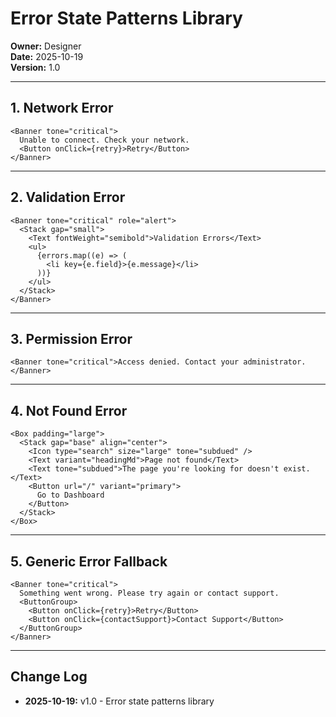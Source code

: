# Error State Patterns Library

**Owner:** Designer  
**Date:** 2025-10-19  
**Version:** 1.0

---

## 1. Network Error

```tsx
<Banner tone="critical">
  Unable to connect. Check your network.
  <Button onClick={retry}>Retry</Button>
</Banner>
```

---

## 2. Validation Error

```tsx
<Banner tone="critical" role="alert">
  <Stack gap="small">
    <Text fontWeight="semibold">Validation Errors</Text>
    <ul>
      {errors.map((e) => (
        <li key={e.field}>{e.message}</li>
      ))}
    </ul>
  </Stack>
</Banner>
```

---

## 3. Permission Error

```tsx
<Banner tone="critical">Access denied. Contact your administrator.</Banner>
```

---

## 4. Not Found Error

```tsx
<Box padding="large">
  <Stack gap="base" align="center">
    <Icon type="search" size="large" tone="subdued" />
    <Text variant="headingMd">Page not found</Text>
    <Text tone="subdued">The page you're looking for doesn't exist.</Text>
    <Button url="/" variant="primary">
      Go to Dashboard
    </Button>
  </Stack>
</Box>
```

---

## 5. Generic Error Fallback

```tsx
<Banner tone="critical">
  Something went wrong. Please try again or contact support.
  <ButtonGroup>
    <Button onClick={retry}>Retry</Button>
    <Button onClick={contactSupport}>Contact Support</Button>
  </ButtonGroup>
</Banner>
```

---

## Change Log

- **2025-10-19:** v1.0 - Error state patterns library
